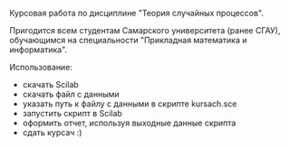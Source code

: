 Курсовая работа по дисциплине "Теория случайных процессов".

Пригодится всем студентам Самарского университета (ранее СГАУ), обучающимся на специальности "Прикладная математика и информатика".

Использование:

- скачать Scilab
- скачать файл с данными
- указать путь к файлу с данными в скрипте kursach.sce
- запустить скрипт в Scilab
- оформить отчет, используя выходные данные скрипта
- сдать курсач :)
